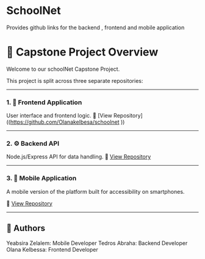 # SchoolNet
Provides github links for the backend , frontend and mobile application 
# 🚀 Capstone Project Overview

Welcome to our schoolNet Capstone Project.

This project is split across three separate repositories:

---

### 1. 🧠 Frontend Application
User interface and frontend logic.
🔗 [View Repository]((https://github.com/Olanakelbesa/schoolnet
))

---

### 2. ⚙️ Backend API
Node.js/Express API for data handling.
🔗 [View Repository]((https://github.com/tedab9/schoolNet-BE))

---

### 3. 📱 Mobile Application
A mobile version of the platform built for accessibility on smartphones.

🔗 [View Repository](https://github.com/tsega7659/SchoolNet-Mobile)

---

## 👤 Authors
Yeabsira Zelalem: Mobile Developer
Tedros Abraha: Backend Developer
Olana Kelbessa: Frontend Developer
